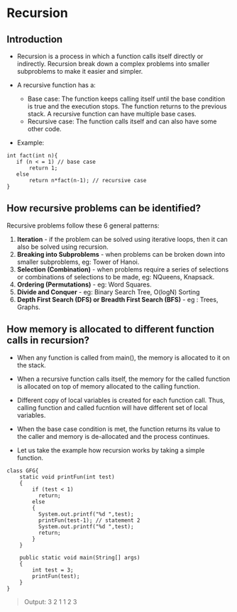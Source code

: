 # Recursion

## Introduction

- Recursion is a process in which a function calls itself directly or indirectly. Recursion break down a complex problems into smaller subproblems to make it easier and simpler.
- A recursive function has a:
  - Base case: The function keeps calling itself until the base condition is true and the execution stops. The function returns to the previous stack. A recursive function can have multiple base cases.
  - Recursive case: The function calls itself and can also have some other code.
      
- Example:
 ```
int fact(int n){
    if (n < = 1) // base case
        return 1;
    else    
        return n*fact(n-1); // recursive case 
}
```

## How recursive problems can be identified?

Recursive problems follow these 6 general patterns: 

1. **Iteration** - if the problem can be solved using iterative loops, then it can also be solved using recursion. 
2. **Breaking into Subproblems** - when problems can be broken down into smaller subproblems, eg: Tower of Hanoi.
3. **Selection (Combination)** - when problems require a series of selections or combinations of selections to be made, eg: NQueens, Knapsack.
4. **Ordering (Permutations)** - eg: Word Squares.
5. **Divide and Conquer** - eg: Binary Search Tree, O(logN) Sorting
6. **Depth First Search (DFS) or Breadth First Search (BFS)** - eg : Trees, Graphs.

## How memory is allocated to different function calls in recursion?

- When any function is called from main(), the memory is allocated to it on the stack. 
- When a recursive function calls itself, the memory for the called function is allocated on top of memory allocated to the calling function.
- Different copy of local variables is created for each function call. Thus, calling function and called fucntion will have different set of local variables.
- When the base case condition is met, the function returns its value to the caller and memory is de-allocated and the process continues.

- Let us take the example how recursion works by taking a simple function.
```
class GFG{ 
    static void printFun(int test) 
    { 
        if (test < 1) 
          return; 
        else
        { 
          System.out.printf("%d ",test); 
          printFun(test-1); // statement 2 
          System.out.printf("%d ",test); 
          return; 
        } 
    } 

    public static void main(String[] args) 
    { 
        int test = 3; 
        printFun(test); 
    } 
} 
```

> Output: 3 2 1 1 2 3

